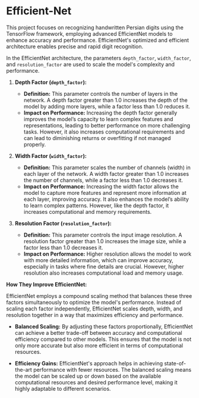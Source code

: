 # Efficient-Net
This project focuses on recognizing handwritten Persian digits using the TensorFlow framework, employing advanced EfficientNet models to enhance accuracy and performance. EfficientNet's optimized and efficient architecture enables precise and rapid digit recognition.

In the EfficientNet architecture, the parameters `depth_factor`, `width_factor`, and `resolution_factor` are used to scale the model's complexity and performance.

1. **Depth Factor (`depth_factor`):**
   - **Definition:** This parameter controls the number of layers in the network. A depth factor greater than 1.0 increases the depth of the model by adding more layers, while a factor less than 1.0 reduces it.
   - **Impact on Performance:** Increasing the depth factor generally improves the model’s capacity to learn complex features and representations, leading to better performance on more challenging tasks. However, it also increases computational requirements and can lead to diminishing returns or overfitting if not managed properly.

2. **Width Factor (`width_factor`):**
   - **Definition:** This parameter scales the number of channels (width) in each layer of the network. A width factor greater than 1.0 increases the number of channels, while a factor less than 1.0 decreases it.
   - **Impact on Performance:** Increasing the width factor allows the model to capture more features and represent more information at each layer, improving accuracy. It also enhances the model’s ability to learn complex patterns. However, like the depth factor, it increases computational and memory requirements.

3. **Resolution Factor (`resolution_factor`):**
   - **Definition:** This parameter controls the input image resolution. A resolution factor greater than 1.0 increases the image size, while a factor less than 1.0 decreases it.
   - **Impact on Performance:** Higher resolution allows the model to work with more detailed information, which can improve accuracy, especially in tasks where fine details are crucial. However, higher resolution also increases computational load and memory usage.

**How They Improve EfficientNet:**

EfficientNet employs a compound scaling method that balances these three factors simultaneously to optimize the model's performance. Instead of scaling each factor independently, EfficientNet scales depth, width, and resolution together in a way that maximizes efficiency and performance.

- **Balanced Scaling:** By adjusting these factors proportionally, EfficientNet can achieve a better trade-off between accuracy and computational efficiency compared to other models. This ensures that the model is not only more accurate but also more efficient in terms of computational resources.

- **Efficiency Gains:** EfficientNet's approach helps in achieving state-of-the-art performance with fewer resources. The balanced scaling means the model can be scaled up or down based on the available computational resources and desired performance level, making it highly adaptable to different scenarios.
